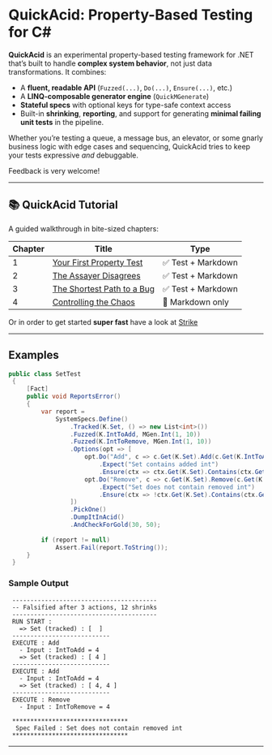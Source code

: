 # QuickAcid: Property-Based Testing for C# 

**QuickAcid** is an experimental property-based testing framework for .NET that’s built to handle **complex system behavior**, not just data transformations. It combines:

- A **fluent, readable API** (`Fuzzed(...)`, `Do(...)`, `Ensure(...)`, etc.)
- A **LINQ-composable generator engine** (`QuickMGenerate`)
- **Stateful specs** with optional keys for type-safe context access
- Built-in **shrinking**, **reporting**, and support for generating **minimal failing unit tests** in the pipeline.

Whether you’re testing a queue, a message bus, an elevator, or some gnarly business logic with edge cases and sequencing, QuickAcid tries to keep your tests expressive *and* debuggable.

Feedback is very welcome!

---

## 📚 QuickAcid Tutorial

A guided walkthrough in bite-sized chapters:

| Chapter | Title                             | Type        |
|---------|-----------------------------------|-------------|
| 1       | [Your First Property Test](https://github.com/kilfour/QuickAcid/blob/master/QuickAcid.Examples/Tutorial/Chapter1.YourFirstPropertyTest/About.md) | ✅ Test + Markdown |
| 2       | [The Assayer Disagrees](https://github.com/kilfour/QuickAcid/blob/master/QuickAcid.Examples/Tutorial/Chapter2.SneakyBugs/About.md)       | ✅ Test + Markdown |
| 3       | [The Shortest Path to a Bug](https://github.com/kilfour/QuickAcid/blob/master/QuickAcid.Examples/Tutorial/Chapter3.TheShortestPathtoaBug/About.md) | ✅ Test + Markdown |
| 4       | [Controlling the Chaos](https://github.com/kilfour/QuickAcid/blob/master/QuickAcid.Examples/Tutorial/Chapter4.ControllingTheChaos/About.md)        | 📄 Markdown only   |


Or in order to get started **super fast** have a look at [Strike](https://github.com/kilfour/QuickAcid/blob/master/QuickAcid.Strike/README.md)


---

## Examples

```csharp
public class SetTest
 {
     [Fact]
     public void ReportsError()
     {
         var report =
             SystemSpecs.Define()
                 .Tracked(K.Set, () => new List<int>())
                 .Fuzzed(K.IntToAdd, MGen.Int(1, 10))
                 .Fuzzed(K.IntToRemove, MGen.Int(1, 10))
                 .Options(opt => [
                     opt.Do("Add", c => c.Get(K.Set).Add(c.Get(K.IntToAdd)))
                         .Expect("Set contains added int")
                         .Ensure(ctx => ctx.Get(K.Set).Contains(ctx.Get(K.IntToAdd))),
                     opt.Do("Remove", c => c.Get(K.Set).Remove(c.Get(K.IntToRemove)))
                         .Expect("Set does not contain removed int")
                         .Ensure(ctx => !ctx.Get(K.Set).Contains(ctx.Get(K.IntToRemove)))
                 ])
                 .PickOne()
                 .DumpItInAcid()
                 .AndCheckForGold(30, 50);
 
         if (report != null)
             Assert.Fail(report.ToString());
     }
 }
```

### Sample Output

```
 ----------------------------------------
 -- Falsified after 3 actions, 12 shrinks
 ----------------------------------------
 RUN START :
   => Set (tracked) : [  ]
 ---------------------------
 EXECUTE : Add
   - Input : IntToAdd = 4
   => Set (tracked) : [ 4 ]
 ---------------------------
 EXECUTE : Add
   - Input : IntToAdd = 4
   => Set (tracked) : [ 4, 4 ]
 ---------------------------
 EXECUTE : Remove
   - Input : IntToRemove = 4

 ********************************
  Spec Failed : Set does not contain removed int
 ********************************
```

---



